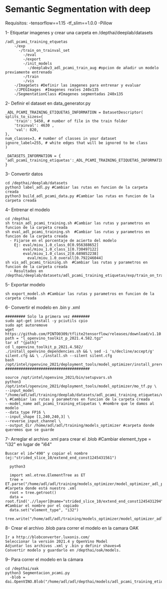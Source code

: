 # Semantic Segmentation with deep

Requisitos:
	-tensorflow==1.15
	-tf_slim==1.0.0
	-Pillow

1- Etiquetar imagenes y crear una carpeta en /depthai/deeplab/datasets
    
    /adl_pcami_training_etquetas
        -/exp
          -/train_on_trainval_set
            -/eval
            -/export
            -/init_models
              -/deeplabv3_adl_pcami_train_aug #opcion de añadir un modelo previamente entrenado
            -/train
            -/vis
        -/ImageSets #Definir las imagenes para entrenar y evaluar
        -/JPEGImages  #Imagenes reales 240x135
        -/SegmentationClass #Imagenes segmentadas 240x135

2- Definir el dataset en data_generator.py
    
    _ADL_PCAMI_TRAINING_ETIQUETAS_INFORMATION = DatasetDescriptor(
    splits_to_sizes={
        'train': 5450, # number of file in the train folder
        'trainval': 4630 ,
        'val': 820,
    },
    num_classes=3, # number of classes in your dataset
    ignore_label=255, # white edges that will be ignored to be class
    )
    
    _DATASETS_INFORMATION = {
    'adl_pcami_training_etiquetas':_ADL_PCAMI_TRAINING_ETIQUETAS_INFORMATION,
    }

3- Convertir datos
	
	cd /depthai/deeplab/datasets
   	python3 label_adl.py #Cambiar las rutas en funcion de la carpeta creada
   	python3 build_adl_pcami_data.py #Cambiar las rutas en funcion de la carpeta creada 
   
4- Entrenar el modelo
    
    cd /depthai
    sh train_adl_pcami_training.sh #Cambiar las rutas y parametros en funcion de la carpeta creada
    sh eval_adl_pcami_training.sh  #Cambiar las rutas y parametros en funcion de la carpeta creada
      - Fijarse en el porcentaje de acierto del modelo 
        Ej: eval/miou_1.0_class_0[0.956388652]
            eval/miou_1.0_class_1[0.730497122]
            eval/miou_1.0_class_2[0.689852238]
	          eval/miou_1.0_overall[0.792246044]
    sh vis_adl_pcami_training.sh  #Cambiar las rutas y parametros en funcion de la carpeta creada
      - Resultados en /depthai/deeplab/datasets/adl_pcami_training_etiquetas/exp/train_on_trainval_set/vis/segmentation_results

5- Exportar modelo

    sh export_model.sh #Cambiar las rutas y parametros en funcion de la carpeta creada

6- Convertir el modelo en .bin y .xml
    
    ######### Solo la primera vez ########
    sudo apt-get install -y pciutils cpio
    sudo apt autoremove
    wget https://github.com/PINTO0309/tflite2tensorflow/releases/download/v1.10.4/l_openvino_toolkit_p_2021.4.582.tgz
    path = "l_openvino_toolkit_p_2021.4.582.tgz"
    tar xf "{path}"
    cd l_openvino_toolkit_p_2021.4.582/
    ./install_openvino_dependencies.sh && \ sed -i 's/decline/accept/g' silent.cfg && \ ./install.sh --silent silent.cfg
    bash /opt/intel/openvino_2021/deployment_tools/model_optimizer/install_prerequisites/install_prerequisites.sh
    ######################################
    
    source /opt/intel/openvino_2021/bin/setupvars.sh
    python3 /opt/intel/openvino_2021/deployment_tools/model_optimizer/mo_tf.py \
    --input_model "/home/adl/adl/training/deeplab/datasets/adl_pcami_training_etiquetas/exp/train_on_trainval_set/export/frozen_adl_pcami_training_etiquetas.pb" \ #Cambiar las rutas y parametros en funcion de la carpeta creada
    --model_name adl_pcami_training_etiquetas \ #nombre que le damos al modelo
    --data_type FP16 \
    --input_shape [1,240,240,3] \
    --reverse_input_channel \
    --output_dir /home/adl/adl/training/models_optimizer #carpeta donde queremos que se guarde

7- Arreglar el archivo .xml para crear el .blob #Cambiar element_type = "i32" en lugar de "i64"
    
    Buscar el id="490" y copiar el nombre (ej:"strided_slice_10/extend_end_const1245431561")
    
      python3
    
      import xml.etree.ElementTree as ET
      tree = ET.parse("/home/adl/adl/training/models_optimizer/model_optimizer_adl_pcami_training_etiquetas/adl_pcami_training_etiquetas.xml") #Carpeta donde está nuestro .xml
      root = tree.getroot()
      data = root.find('.//layer[@name="strided_slice_10/extend_end_const1245431294"]/data') #Cambiar el nombre por el copiado
      data.set("element_type", "i32")
      tree.write("/home/adl/adl/training/models_optimizer/model_optimizer_adl_pcami_training_etiquetas/adl_pcami_training_etiquetas.xml")
     
8- Crear el archivo .blob para correr el modelo en la camara OAK
    
    Ir a http://blobconverter.luxonis.com/
    Seleccionar la versión 2021.4 y OpenVino Model
    Adjuntar los archivos .xml y .bin y definir shaves=6
    Convertir modelo y guardarlo en /depthai/oak/models.
    
9- Para correr el modelo en la cámara
    
    cd /depthai/oak
    python3 Segmentacion_pcami.py 
      -blob = dai.OpenVINO.Blob("/home/adl/adl/depthai/models/adl_pcami_training_etiquetas.blob")
 
